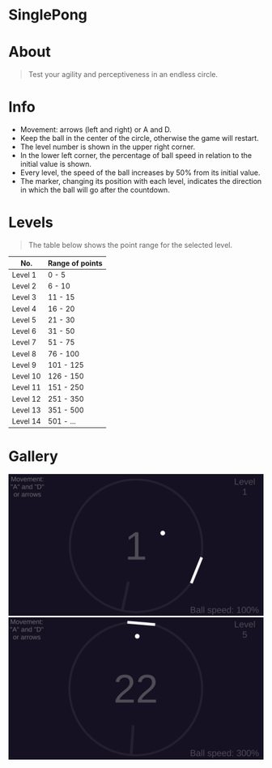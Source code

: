 # SinglePong

# About
> Test your agility and perceptiveness in an endless circle.

# Info
* Movement: arrows (left and right) or A and D.
* Keep the ball in the center of the circle, otherwise the game will restart.
* The level number is shown in the upper right corner.
* In the lower left corner, the percentage of ball speed in relation to the initial value is shown.
* Every level, the speed of the ball increases by 50% from its initial value.
* The marker, changing its position with each level, indicates the direction in which the ball will go after the countdown.

# Levels

> The table below shows the point range for the selected level.

|No.|Range of points|
|-|-|
|Level 1|0 - 5|
|Level 2|6 - 10|
|Level 3|11 - 15|
|Level 4|16 - 20|
|Level 5|21 - 30|
|Level 6|31 - 50|
|Level 7|51 - 75|
|Level 8|76 - 100|
|Level 9|101 - 125|
|Level 10|126 - 150|
|Level 11|151 - 250|
|Level 12|251 - 350|
|Level 13|351 - 500|
|Level 14|501 - ...|

# Gallery
![Image of Yaktocat](https://github.com/curiosis/SinglePong/blob/main/Scrn1.PNG)
![Image of Yaktocat](https://github.com/curiosis/SinglePong/blob/main/Scrn2.PNG)
